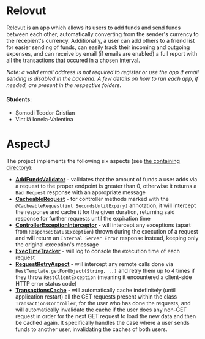 # Relovut

Relovut is an app which allows its users to add funds and send funds between each other, automatically converting from the sender's currency to the recepient's currency. Additionally, a user can add others to a friend list for easier sending of funds, can easily track their incoming and outgoing expenses, and can receive by email (if emails are enabled) a full report with all the transactions that occured in a chosen interval.

_Note: a valid email address is not required to register or use the app if email sending is disabled in the backend. A few details on how to run each app, if needed, are present in the respective folders._

#### Students:

- Șomodi Teodor Cristian
- Vintilă Ionela-Valentina

# AspectJ

The project implements the following six aspects (see [the containing directory](./Backend%20AspectJ/src/main/java/com/fmi/relovut/aspects)):

- [**AddFundsValidator**](./Backend%20AspectJ/src/main/java/com/fmi/relovut/aspects/AddFundsValidator.aj) - validates that the amount of funds a user adds via a request to the proper endpoint is greater than 0, otherwise it returns a `Bad Request` response with an appropriate message
- [**CacheableRequest**](./Backend%20AspectJ/src/main/java/com/fmi/relovut/aspects/CahceableRequest.aj) - for controller methods marked with the `@CacheableRequest(int SecondsUntilExpiry)` annotation, it will intercept the response and cache it for the given duration, returning said response for further requests until the expiration time
- [**ControllerExceptionInterceptor**](./Backend%20AspectJ/src/main/java/com/fmi/relovut/aspects/ControllerExceptionInterceptor.aj) - will intercept any exceptions (apart from `ResponseStatusException`) thrown during the execution of a request and will return an `Internal Server Error` response instead, keeping only the original exception's message
- [**ExecTimeTracker**](./Backend%20AspectJ/src/main/java/com/fmi/relovut/aspects/ExecTimeTracker.aj) - will log to console the execution time of each request
- [**RequestRetryAspect**](./Backend%20AspectJ/src/main/java/com/fmi/relovut/aspects/RequestRetryAspect.aj) - will intercept any remote calls done via `RestTemplate.getForObject(String, ..)` and retry them up to 4 times if they throw `RestClientException` (meaning it encountered a client-side HTTP error status code)
- [**TransactionsCache**](./Backend%20AspectJ/src/main/java/com/fmi/relovut/aspects/TransactionsCache.aj) - will automatically cache indefinitely (until application restart) all the GET requests present within the class `TransactionsController`, for the user who has done the requests, and will automatically invalidate the cache if the user does any non-GET request in order for the next GET request to load the new data and then be cached again. It specifically handles the case where a user sends funds to another user, invalidating the caches of both users.
